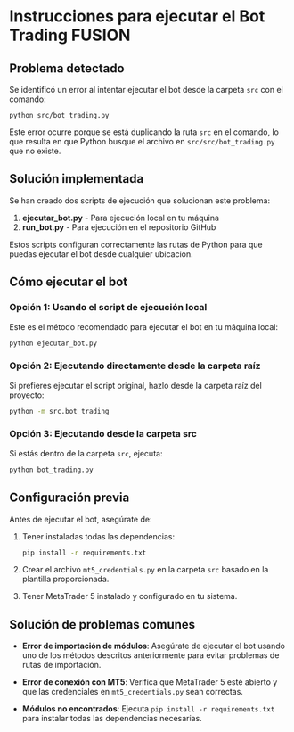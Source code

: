 # Instrucciones para ejecutar el Bot Trading FUSION

## Problema detectado
Se identificó un error al intentar ejecutar el bot desde la carpeta `src` con el comando:
```
python src/bot_trading.py
```

Este error ocurre porque se está duplicando la ruta `src` en el comando, lo que resulta en que Python busque el archivo en `src/src/bot_trading.py` que no existe.

## Solución implementada
Se han creado dos scripts de ejecución que solucionan este problema:

1. **ejecutar_bot.py** - Para ejecución local en tu máquina
2. **run_bot.py** - Para ejecución en el repositorio GitHub

Estos scripts configuran correctamente las rutas de Python para que puedas ejecutar el bot desde cualquier ubicación.

## Cómo ejecutar el bot

### Opción 1: Usando el script de ejecución local
Este es el método recomendado para ejecutar el bot en tu máquina local:

```bash
python ejecutar_bot.py
```

### Opción 2: Ejecutando directamente desde la carpeta raíz
Si prefieres ejecutar el script original, hazlo desde la carpeta raíz del proyecto:

```bash
python -m src.bot_trading
```

### Opción 3: Ejecutando desde la carpeta src
Si estás dentro de la carpeta `src`, ejecuta:

```bash
python bot_trading.py
```

## Configuración previa
Antes de ejecutar el bot, asegúrate de:

1. Tener instaladas todas las dependencias:
   ```bash
   pip install -r requirements.txt
   ```

2. Crear el archivo `mt5_credentials.py` en la carpeta `src` basado en la plantilla proporcionada.

3. Tener MetaTrader 5 instalado y configurado en tu sistema.

## Solución de problemas comunes

- **Error de importación de módulos**: Asegúrate de ejecutar el bot usando uno de los métodos descritos anteriormente para evitar problemas de rutas de importación.

- **Error de conexión con MT5**: Verifica que MetaTrader 5 esté abierto y que las credenciales en `mt5_credentials.py` sean correctas.

- **Módulos no encontrados**: Ejecuta `pip install -r requirements.txt` para instalar todas las dependencias necesarias.
